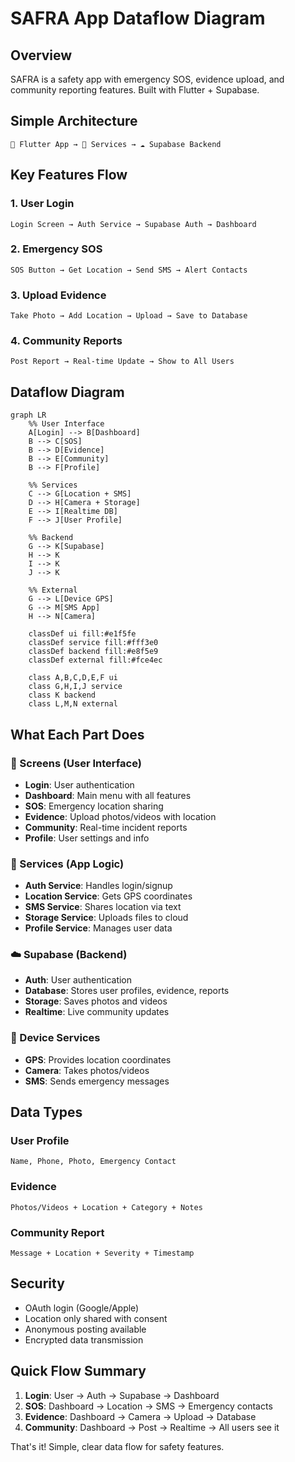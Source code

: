 # SAFRA App Dataflow Diagram

## Overview
SAFRA is a safety app with emergency SOS, evidence upload, and community reporting features. Built with Flutter + Supabase.

## Simple Architecture

```
📱 Flutter App → 🔧 Services → ☁️ Supabase Backend
```

## Key Features Flow

### 1. User Login
```
Login Screen → Auth Service → Supabase Auth → Dashboard
```

### 2. Emergency SOS
```
SOS Button → Get Location → Send SMS → Alert Contacts
```

### 3. Upload Evidence
```
Take Photo → Add Location → Upload → Save to Database
```

### 4. Community Reports
```
Post Report → Real-time Update → Show to All Users
```

## Dataflow Diagram

```mermaid
graph LR
    %% User Interface
    A[Login] --> B[Dashboard]
    B --> C[SOS]
    B --> D[Evidence]
    B --> E[Community]
    B --> F[Profile]

    %% Services
    C --> G[Location + SMS]
    D --> H[Camera + Storage]
    E --> I[Realtime DB]
    F --> J[User Profile]

    %% Backend
    G --> K[Supabase]
    H --> K
    I --> K
    J --> K

    %% External
    G --> L[Device GPS]
    G --> M[SMS App]
    H --> N[Camera]

    classDef ui fill:#e1f5fe
    classDef service fill:#fff3e0
    classDef backend fill:#e8f5e9
    classDef external fill:#fce4ec

    class A,B,C,D,E,F ui
    class G,H,I,J service
    class K backend
    class L,M,N external
```

## What Each Part Does

### 📱 Screens (User Interface)
- **Login**: User authentication
- **Dashboard**: Main menu with all features
- **SOS**: Emergency location sharing
- **Evidence**: Upload photos/videos with location
- **Community**: Real-time incident reports
- **Profile**: User settings and info

### 🔧 Services (App Logic)
- **Auth Service**: Handles login/signup
- **Location Service**: Gets GPS coordinates
- **SMS Service**: Shares location via text
- **Storage Service**: Uploads files to cloud
- **Profile Service**: Manages user data

### ☁️ Supabase (Backend)
- **Auth**: User authentication
- **Database**: Stores user profiles, evidence, reports
- **Storage**: Saves photos and videos
- **Realtime**: Live community updates

### 📡 Device Services
- **GPS**: Provides location coordinates
- **Camera**: Takes photos/videos
- **SMS**: Sends emergency messages

## Data Types

### User Profile
```
Name, Phone, Photo, Emergency Contact
```

### Evidence
```
Photos/Videos + Location + Category + Notes
```

### Community Report
```
Message + Location + Severity + Timestamp
```

## Security
- OAuth login (Google/Apple)
- Location only shared with consent
- Anonymous posting available
- Encrypted data transmission

## Quick Flow Summary

1. **Login**: User → Auth → Supabase → Dashboard
2. **SOS**: Dashboard → Location → SMS → Emergency contacts
3. **Evidence**: Dashboard → Camera → Upload → Database
4. **Community**: Dashboard → Post → Realtime → All users see it

That's it! Simple, clear data flow for safety features.